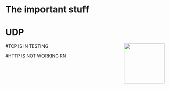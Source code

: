 # The important stuff

# UDP 

<img src="https://github.com/transcrimee/FurFex-multi-purpose-tools-WIP/blob/Unsure/screenshots/Ca3113221ture.JPG" height="128" align="right">
#TCP IS IN TESTING

#HTTP IS NOT WORKING RN

